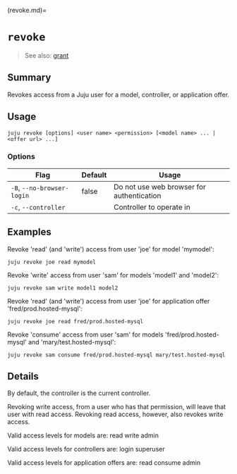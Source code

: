 (revoke.md)=
# `revoke`
> See also: [grant](#grant)

## Summary
Revokes access from a Juju user for a model, controller, or application offer.

## Usage
```juju revoke [options] <user name> <permission> [<model name> ... | <offer url> ...]```

### Options
| Flag | Default | Usage |
| --- | --- | --- |
| `-B`, `--no-browser-login` | false | Do not use web browser for authentication |
| `-c`, `--controller` |  | Controller to operate in |

## Examples

Revoke 'read' (and 'write') access from user 'joe' for model 'mymodel':

    juju revoke joe read mymodel

Revoke 'write' access from user 'sam' for models 'model1' and 'model2':

    juju revoke sam write model1 model2

Revoke 'read' (and 'write') access from user 'joe' for application offer 'fred/prod.hosted-mysql':

    juju revoke joe read fred/prod.hosted-mysql

Revoke 'consume' access from user 'sam' for models 'fred/prod.hosted-mysql' and 'mary/test.hosted-mysql':

    juju revoke sam consume fred/prod.hosted-mysql mary/test.hosted-mysql


## Details
By default, the controller is the current controller.

Revoking write access, from a user who has that permission, will leave
that user with read access. Revoking read access, however, also revokes
write access.

Valid access levels for models are:
    read
    write
    admin

Valid access levels for controllers are:
    login
    superuser

Valid access levels for application offers are:
    read
    consume
    admin